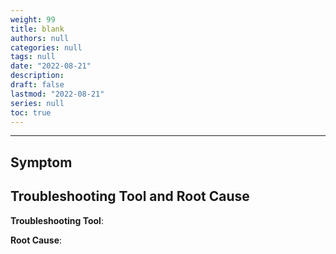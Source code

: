 ```yaml
---
weight: 99
title: blank
authors: null
categories: null
tags: null
date: "2022-08-21"
description:  
draft: false
lastmod: "2022-08-21"
series: null
toc: true
---
```




<!--more-->
---

## Symptom


## Troubleshooting Tool and Root Cause

**Troubleshooting Tool**:

**Root Cause**:
